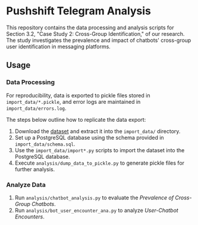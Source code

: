 # Pushshift Telegram Analysis

This repository contains the data processing and analysis scripts for Section 3.2, "Case Study 2: Cross-Group Identification," of our research. The study investigates the prevalence and impact of chatbots' cross-group user identification in messaging platforms.

## Usage

### Data Processing
For reproducibility, data is exported to pickle files stored in `import_data/*.pickle`, and error logs are maintained in `import_data/errors.log`.

The steps below outline how to replicate the data export:

1. Download the [dataset](https://zenodo.org/records/3607497) and extract it into the `import_data/` directory.
2. Set up a PostgreSQL database using the schema provided in `import_data/schema.sql`.
3. Use the `import_data/import*.py` scripts to import the dataset into the PostgreSQL database.
4. Execute `analysis/dump_data_to_pickle.py` to generate pickle files for further analysis.

### Analyze Data
1. Run `analysis/chatbot_analysis.py` to evaluate the *Prevalence of Cross-Group Chatbots*.
2. Run `analysis/bot_user_encounter_ana.py` to analyze *User-Chatbot Encounters*.
